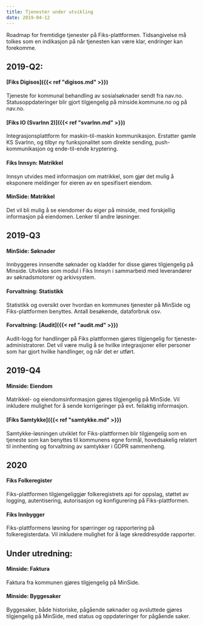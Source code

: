 ```yaml
--- 
title: Tjenester under utvikling
date: 2019-04-12
--- 
```


Roadmap for fremtidige tjenester på Fiks-plattformen. Tidsangivelse må tolkes som en indikasjon på når tjenesten kan være klar, endringer kan forekomme.

## 2019-Q2:
#### [Fiks Digisos]({{< ref "digisos.md" >}})
Tjeneste for kommunal behandling av sosialsøknader sendt fra nav.no. Statusoppdateringer blir gjort tilgjengelig på minside.kommune.no og på nav.no.

#### [Fiks IO (SvarInn 2)]({{< ref "svarInn.md" >}})
Integrasjonsplattform for maskin-til-maskin kommunikasjon. Erstatter gamle KS SvarInn, og tilbyr ny funksjonalitet som direkte sending, push-kommunikasjon og ende-til-ende kryptering.

#### Fiks Innsyn: Matrikkel
Innsyn utvides med informasjon om matrikkel, som gjør det mulig å eksponere meldinger for eieren av en spesifisert eiendom.

#### MinSide: Matrikkel
Det vil bli mulig å se eiendomer du eiger på minside, med forskjellig informasjon på eiendomen. Lenker til andre løsninger.

## 2019-Q3
#### MinSide: Søknader
Innbyggeres innsendte søknader og kladder for disse gjøres tilgjengelig på Minside. Utvikles som modul i Fiks Innsyn i sammarbeid med leverandører av søknadsmotorer og arkivsystem.

#### Forvaltning: Statistikk
Statistikk og oversikt over hvordan en kommunes tjenester på MinSide og Fiks-plattformen benyttes. Antall besøkende, dataforbruk osv.  

#### Forvaltning: [Audit]({{< ref "audit.md" >}})
Audit-logg for handlinger på Fiks plattformen gjøres tilgjengelig for tjeneste-administratorer. Det vil være mulig å se hvilke integrasjoner eller personer som har gjort hvilke handlinger, og når det er utført.

## 2019-Q4
#### Minside: Eiendom
Matrikkel- og eiendomsinformasjon gjøres tilgjengelig på MinSide. Vil inkludere mulighet for å sende korrigeringer på evt. feilaktig informasjon.

#### [Fiks Samtykke]({{< ref "samtykke.md" >}})
Samtykke-løsningen utviklet for Fiks-plattformen blir tilgjengelig som en tjeneste som kan benyttes til kommunens egne formål, hovedsakelig relatert til innhenting og forvaltning av samtykker i GDPR sammenheng.

## 2020
#### Fiks Folkeregister
Fiks-plattformen tilgjengeliggjør folkeregistrets api for oppslag, støttet av logging, autentisering, autorisasjon og konfigurering på Fiks-plattformen.

#### Fiks Innbygger
Fiks-plattformens løsning for spørringer og rapportering på folkeregisterdata. Vil inkludere mulighet for å lage skreddresydde rapporter.

## Under utredning:

#### Minside: Faktura
Faktura fra kommunen gjøres tilgjengelig på MinSide.

#### Minside: Byggesaker
Byggesaker, både historiske, pågående søknader og avsluttede gjøres tilgjengelig på MinSide, med status og oppdateringer for pågående saker.

